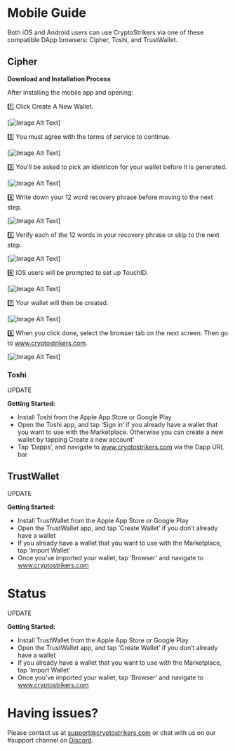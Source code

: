 # Mobile Guide 

Both iOS and Android users can use CryptoStrikers via one of these compatible DApp browsers: Cipher, Toshi, and TrustWallet. 

## Cipher

**Download and Installation Process**

After installing the mobile app and opening:

1️⃣ Click Create A New Wallet.

[![Image Alt Text](https://github.com/CryptoStrikers/operations-docs/blob/master/images/cipher1.png)]

2️⃣ You must agree with the terms of service to continue.

[![Image Alt Text](https://github.com/CryptoStrikers/operations-docs/blob/master/images/cipher2.png)]

3️⃣ You'll be asked to pick an identicon for your wallet before it is generated.

[![Image Alt Text](https://github.com/CryptoStrikers/operations-docs/blob/master/images/cipher2a.png)]

4️⃣ Write down your 12 word recovery phrase before moving to the next step.

[![Image Alt Text](https://github.com/CryptoStrikers/operations-docs/blob/master/images/cipher3.png)]

5️⃣ Verify each of the 12 words in your recovery phrase or skip to the next step.

[![Image Alt Text](https://github.com/CryptoStrikers/operations-docs/blob/master/images/cipher4a.png)]

6️⃣ iOS users will be prompted to set up TouchID.

[![Image Alt Text](https://github.com/CryptoStrikers/operations-docs/blob/master/images/cipher4b.png)]

7️⃣ Your wallet will then be created. 

[![Image Alt Text](https://github.com/CryptoStrikers/operations-docs/blob/master/images/cipher5.png)]

8️⃣ When you click done, select the browser tab on the next screen. Then go to www.cryptostrikers.com.

[![Image Alt Text](https://github.com/CryptoStrikers/operations-docs/blob/master/images/cipher6.png)]

### Toshi

UPDATE                                                

**Getting Started:**

* Install Toshi from the Apple App Store or Google Play
* Open the Toshi app, and tap ‘Sign in’ if you already have a wallet that you want to use with the Marketplace. Otherwise you can create a new wallet by tapping Create a new account’
* Tap ‘Dapps’, and navigate to www.cryptostrikers.com via the Dapp URL bar











## TrustWallet

UPDATE                                                    

**Getting Started:**

* Install TrustWallet from the Apple App Store or Google Play
* Open the TrustWallet app, and tap ‘Create Wallet’ if you don’t already have a wallet
* If you already have a wallet that you want to use with the Marketplace, tap ‘Import Wallet’
* Once you’ve imported your wallet, tap ‘Browser’ and navigate to www.cryptostrikers.com

# Status

UPDATE                                                    

**Getting Started:**

* Install TrustWallet from the Apple App Store or Google Play
* Open the TrustWallet app, and tap ‘Create Wallet’ if you don’t already have a wallet
* If you already have a wallet that you want to use with the Marketplace, tap ‘Import Wallet’
* Once you’ve imported your wallet, tap ‘Browser’ and navigate to www.cryptostrikers.com


# Having issues?

Please contact us at support@cryptostrikers.com or chat with us on our #support channel on  [Discord](https://discord.gg/7CSBBBb).

